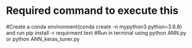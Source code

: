 # Required command to execute this

#Create a conda environment(conda create -n mypython3 python=3.6.8) and run pip install -r requirment.text
#Run in terminal using python ANN.py or python ANN_keras_tuner.py
